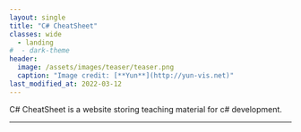 ```yaml
---
layout: single
title: "C# CheatSheet"
classes: wide
  - landing
#  - dark-theme
header:
  image: /assets/images/teaser/teaser.png
  caption: "Image credit: [**Yun**](http://yun-vis.net)"
last_modified_at: 2022-03-12
---
```


C# CheatSheet is a website storing teaching material for c# development.

---
